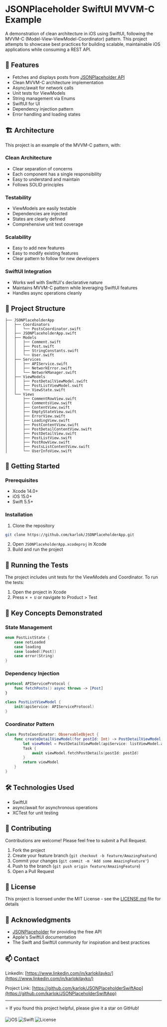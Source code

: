 # JSONPlaceholder SwiftUI MVVM-C Example

A demonstration of clean architecture in iOS using SwiftUI, following the MVVM-C (Model-View-ViewModel-Coordinator) pattern. This project attempts to showcase best practices for building scalable, maintainable iOS applications while consuming a REST API.

## 🌟 Features

- Fetches and displays posts from [JSONPlaceholder API](https://jsonplaceholder.typicode.com/)
- Clean MVVM-C architecture implementation
- Async/await for network calls
- Unit tests for ViewModels
- String management via Enums
- SwiftUI for UI
- Dependency injection pattern
- Error handling and loading states

## 🏗 Architecture

This project is an example of the MVVM-C pattern, with:

### Clean Architecture
- Clear separation of concerns
- Each component has a single responsibility
- Easy to understand and maintain
- Follows SOLID principles

### Testability
- ViewModels are easily testable
- Dependencies are injected
- States are clearly defined
- Comprehensive unit test coverage

### Scalability
- Easy to add new features
- Easy to modify existing features
- Clear pattern to follow for new developers

### SwiftUI Integration
- Works well with SwiftUI's declarative nature
- Maintains MVVM-C pattern while leveraging SwiftUI features
- Handles async operations cleanly

## 🧱 Project Structure

```plaintext
├── JSONPlaceholderApp
│   ├── Coordinators
│   │   └── PostsCoordinator.swift
│   ├── JSONPlaceholderApp.swift
│   ├── Models
│   │   ├── Comment.swift
│   │   ├── Post.swift
│   │   ├── StringConstants.swift
│   │   └── User.swift
│   ├── Services
│   │   ├── APIService.swift
│   │   ├── NetworkError.swift
│   │   └── NetworkManager.swift
│   ├── ViewModels
│   │   ├── PostDetailViewModel.swift
│   │   ├── PostListViewModel.swift
│   │   └── ViewState.swift
│   └── Views
│       ├── CommentRowView.swift
│       ├── CommentsView.swift
│       ├── ContentView.swift
│       ├── EmptyStateView.swift
│       ├── ErrorView.swift
│       ├── LoadingView.swift
│       ├── PostContentView.swift
│       ├── PostDetailContentView.swift
│       ├── PostDetailView.swift
│       ├── PostListView.swift
│       ├── PostRowView.swift
│       ├── PostsListContentView.swift
│       └── UserInfoView.swift
```

## 🚀 Getting Started

### Prerequisites
- Xcode 14.0+
- iOS 15.0+
- Swift 5.5+

### Installation
1. Clone the repository
```bash
git clone https://github.com/karlok/JSONPlaceholderApp.git
```
2. Open `JSONPlaceholderApp.xcodeproj` in Xcode
3. Build and run the project

## 🧪 Running the Tests

The project includes unit tests for the ViewModels and Coordinator. To run the tests:

1. Open the project in Xcode
2. Press `⌘ + U` or navigate to Product > Test

## 📖 Key Concepts Demonstrated

### State Management
```swift
enum PostListState {
    case notLoaded
    case loading
    case loaded([Post])
    case error(String)
}
```

### Dependency Injection
```swift
protocol APIServiceProtocol {
    func fetchPosts() async throws -> [Post]
}

class PostListViewModel {
    init(apiService: APIServiceProtocol)
}
```

### Coordinator Pattern
```swift
class PostsCoordinator: ObservableObject {
    func createDetailViewModel(for postId: Int) -> PostDetailViewModel {
        let viewModel = PostDetailViewModel(apiService: listViewModel.apiService)
        Task {
            await viewModel.fetchPostDetails(postId: postId)
        }
        return viewModel
    }
}
```

## 🛠 Technologies Used

- SwiftUI
- async/await for asynchronous operations
- XCTest for unit testing

## 🤝 Contributing

Contributions are welcome! Please feel free to submit a Pull Request.

1. Fork the project
2. Create your feature branch (`git checkout -b feature/AmazingFeature`)
3. Commit your changes (`git commit -m 'Add some AmazingFeature'`)
4. Push to the branch (`git push origin feature/AmazingFeature`)
5. Open a Pull Request

## 📝 License

This project is licensed under the MIT License - see the [LICENSE.md](LICENSE.md) file for details

## 👏 Acknowledgments

- [JSONPlaceholder](https://jsonplaceholder.typicode.com/) for providing the free API
- Apple's SwiftUI documentation
- The Swift and SwiftUI community for inspiration and best practices

## 📫 Contact

LinkedIn: [https://www.linkedin.com/in/karlokilayko/](https://www.linkedin.com/in/karlokilayko/)

Project Link: [https://github.com/karlok/JSONPlaceholderSwiftApp](https://github.com/karlok/JSONPlaceholderSwiftApp)

---

⭐️ If you found this project helpful, please give it a star on GitHub!

![iOS](https://img.shields.io/badge/iOS-15.0%2B-blue)
![Swift](https://img.shields.io/badge/Swift-5.5%2B-orange)
![License](https://img.shields.io/badge/license-MIT-green)
